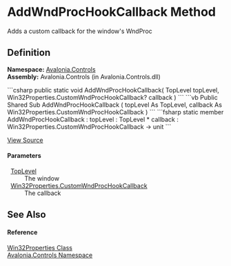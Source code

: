 # AddWndProcHookCallback Method


Adds a custom callback for the window's WndProc



## Definition
**Namespace:** <a href="N_Avalonia_Controls">Avalonia.Controls</a>  
**Assembly:** Avalonia.Controls (in Avalonia.Controls.dll)

<Tabs groupId="api-code-preview">
<TabItem value="csharp" label="C#">
```csharp
public static void AddWndProcHookCallback(
	TopLevel topLevel,
	Win32Properties.CustomWndProcHookCallback? callback
)
```
</TabItem>
<TabItem value="vb" label="VB">
```vb
Public Shared Sub AddWndProcHookCallback ( 
	topLevel As TopLevel,
	callback As Win32Properties.CustomWndProcHookCallback
)
```
</TabItem>
<TabItem value="fsharp" label="F#">
```fsharp
static member AddWndProcHookCallback : 
        topLevel : TopLevel * 
        callback : Win32Properties.CustomWndProcHookCallback -> unit 
```
</TabItem>
</Tabs>



<a href="https://github.com/AvaloniaUI/Avalonia/tree/master/src/Avalonia.Controls/Platform/Win32Properties.cs#L55" title="View the source code">View Source</a>



#### Parameters
<dl><dt>  <a href="T_Avalonia_Controls_TopLevel">TopLevel</a></dt><dd>The window</dd><dt>  <a href="T_Avalonia_Controls_Win32Properties_CustomWndProcHookCallback">Win32Properties.CustomWndProcHookCallback</a></dt><dd>The callback</dd></dl>

## See Also


#### Reference
<a href="T_Avalonia_Controls_Win32Properties">Win32Properties Class</a>  
<a href="N_Avalonia_Controls">Avalonia.Controls Namespace</a>  

